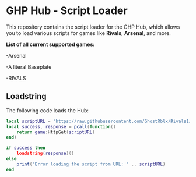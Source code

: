 # GHP Hub - Script Loader

This repository contains the script loader for the GHP Hub, which allows you to load various scripts for games like **Rivals**, **Arsenal**, and more.

**List of all current supported games:**

-Arsenal

-A literal Baseplate

-RIVALS

## Loadstring

The following code loads the Hub:

```lua
local scriptURL = "https://raw.githubusercontent.com/GhostRblx/Rivals1/refs/heads/main/main"
local success, response = pcall(function()
    return game:HttpGet(scriptURL)
end)

if success then
    loadstring(response)()
else
    print("Error loading the script from URL: " .. scriptURL)
end
